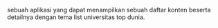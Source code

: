 sebuah aplikasi yang dapat menampilkan sebuah daftar konten beserta detailnya dengan tema list universitas top dunia.
